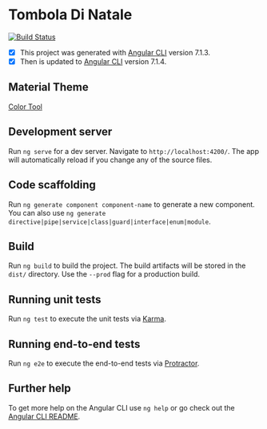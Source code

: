 # Tombola Di Natale
[![Build Status](https://gabrielebrunoriwki.visualstudio.com/tomboladinatale/_apis/build/status/tomboladinatale-rg%20-%20CI?branchName=master)](https://gabrielebrunoriwki.visualstudio.com/tomboladinatale/_build/latest?definitionId=1?branchName=master)

- [x] This project was generated with [Angular CLI](https://github.com/angular/angular-cli) version 7.1.3.
- [x] Then is updated to [Angular CLI](https://github.com/angular/angular-cli) version 7.1.4.

## Material Theme

[Color Tool](https://material.io/tools/color/#!/?view.left=1&view.right=0&primary.color=B0BEC5&secondary.color=263238&secondary.text.color=ECEFF1&primary.text.color=263238)

## Development server

Run `ng serve` for a dev server. Navigate to `http://localhost:4200/`. The app will automatically reload if you change any of the source files.

## Code scaffolding

Run `ng generate component component-name` to generate a new component. You can also use `ng generate directive|pipe|service|class|guard|interface|enum|module`.

## Build

Run `ng build` to build the project. The build artifacts will be stored in the `dist/` directory. Use the `--prod` flag for a production build.

## Running unit tests

Run `ng test` to execute the unit tests via [Karma](https://karma-runner.github.io).

## Running end-to-end tests

Run `ng e2e` to execute the end-to-end tests via [Protractor](http://www.protractortest.org/).

## Further help

To get more help on the Angular CLI use `ng help` or go check out the [Angular CLI README](https://github.com/angular/angular-cli/blob/master/README.md).

